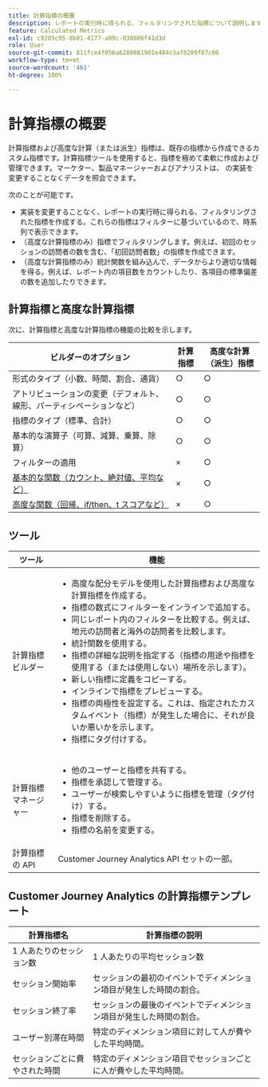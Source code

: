 ```yaml
---
title: 計算指標の概要
description: レポートの実行時に得られる、フィルタリングされた指標について説明します。
feature: Calculated Metrics
exl-id: c9205c95-8b01-4177-a89c-038886f41d3d
role: User
source-git-commit: 811fce4f056a6280081901e484c3af8209f87c06
workflow-type: tm+mt
source-wordcount: '461'
ht-degree: 100%

---
```


# 計算指標の概要

計算指標および高度な計算（または派生）指標は、既存の指標から作成できるカスタム指標です。計算指標ツールを使用すると、指標を極めて柔軟に作成および管理できます。マーケター、製品マネージャーおよびアナリストは、 の実装を変更することなくデータを照会できます。

次のことが可能です。

* 実装を変更することなく、レポートの実行時に得られる、フィルタリングされた指標を作成する。これらの指標はフィルターに基づいているので、時系列で表示できます。
* （高度な計算指標のみ）指標でフィルタリングします。例えば、初回のセッションの訪問者の数を含む、「初回訪問者数」の指標を作成できます。
* （高度な計算指標のみ）統計関数を組み込んで、データからより適切な情報を得る。例えば、レポート内の項目数をカウントしたり、各項目の標準偏差の数を追加したりできます。

## 計算指標と高度な計算指標

次に、計算指標と高度な計算指標の機能の比較を示します。

| ビルダーのオプション | 計算指標 | 高度な計算（派生）指標 |
|---|---|---|
| 形式のタイプ（小数、時間、割合、通貨） | ○ | ○ |
| アトリビューションの変更（デフォルト、線形、パーティシペーションなど） | ○ | ○ |
| 指標のタイプ（標準、合計） | ○ | ○ |
| 基本的な演算子（可算、減算、乗算、除算） | ○ | ○ |
| フィルターの適用 | × | ○ |
| [基本的な関数（カウント、絶対値、平均など）](/help/components/calc-metrics/cm-functions.md) | × | ○ |
| [高度な関数（回帰、if/then、t スコアなど）](/help/components/calc-metrics/cm-adv-functions.md) | × | ○ |

## ツール

| ツール | 機能 |
|--- |--- |
| 計算指標ビルダー | <ul><li>高度な配分モデルを使用した計算指標および高度な計算指標を作成する。</li><li>指標の数式にフィルターをインラインで追加する。</li><li>同じレポート内のフィルターを比較する。例えば、地元の訪問者と海外の訪問者を比較します。</li><li>統計関数を使用する。</li><li> 指標の詳細な説明を指定する（指標の用途や指標を使用する（または使用しない）場所を示します）。</li><li>新しい指標に定義をコピーする。</li><li>インラインで指標をプレビューする。</li><li>指標の両極性を設定する。これは、指定されたカスタムイベント（指標）が発生した場合に、それが良いか悪いかを示します。</li><li>指標にタグ付けする。</li></ul> |
| 計算指標マネージャー | <ul><li>他のユーザーと指標を共有する。</li><li>指標を承認して管理する。</li><li>ユーザーが検索しやすいように指標を管理（タグ付け）する。</li><li>指標を削除する。</li><li>指標の名前を変更する。</li></ul> |
| 計算指標の API | Customer Journey Analytics API セットの一部。 |

## Customer Journey Analytics の計算指標テンプレート

| 計算指標名 | 計算指標の説明 |
| --- | --- |
| 1 人あたりのセッション数 | 1 人あたりの平均セッション数 |
| セッション開始率 | セッションの最初のイベントでディメンション項目が発生した時間の割合。 |
| セッション終了率 | セッションの最後のイベントでディメンション項目が発生した時間の割合。 |
| ユーザー別滞在時間 | 特定のディメンション項目に対して人が費やした平均時間。 |
| セッションごとに費やされた時間 | 特定のディメンション項目でセッションごとに人が費やした平均時間。 |
